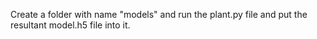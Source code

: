Create a folder with name "models" and run the plant.py file and put the resultant model.h5 file into it.
